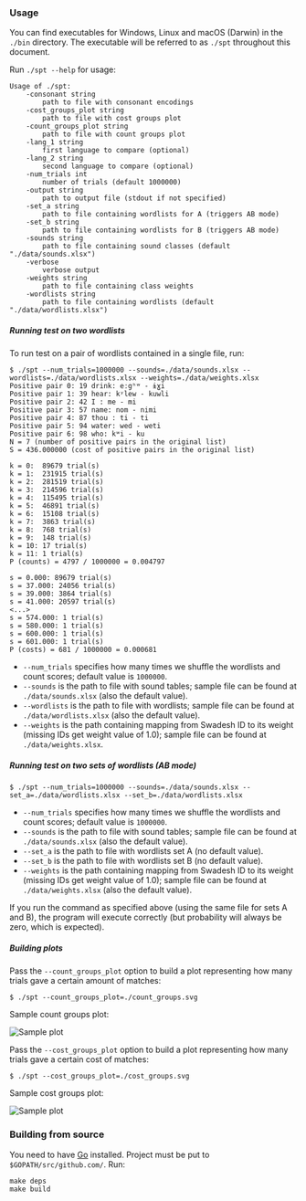 ### Usage

You can find executables for Windows, Linux and macOS (Darwin) in the `./bin` directory. The executable will be referred to as `./spt` throughout this document. 

Run `./spt --help` for usage:

```
Usage of ./spt:
    -consonant string
      	path to file with consonant encodings
    -cost_groups_plot string
      	path to file with cost groups plot
    -count_groups_plot string
      	path to file with count groups plot
    -lang_1 string
      	first language to compare (optional)
    -lang_2 string
      	second language to compare (optional)
    -num_trials int
      	number of trials (default 1000000)
    -output string
      	path to output file (stdout if not specified)
    -set_a string
      	path to file containing wordlists for A (triggers AB mode)
    -set_b string
      	path to file containing wordlists for B (triggers AB mode)
    -sounds string
      	path to file containing sound classes (default "./data/sounds.xlsx")
    -verbose
      	verbose output
    -weights string
      	path to file containing class weights
    -wordlists string
      	path to file containing wordlists (default "./data/wordlists.xlsx")
```

##### Running test on two wordlists

To run test on a pair of wordlists contained in a single file, run:

```
$ ./spt --num_trials=1000000 --sounds=./data/sounds.xlsx --wordlists=./data/wordlists.xlsx --weights=./data/weights.xlsx
Positive pair 0: 19 drink: eːgʰʷ - ɨɣi
Positive pair 1: 39 hear: kʸlew - kuwli
Positive pair 2: 42 I : me - mi
Positive pair 3: 57 name: nom - nimi
Positive pair 4: 87 thou : ti - ti
Positive pair 5: 94 water: wed - weti
Positive pair 6: 98 who: kʷi - ku
N = 7 (number of positive pairs in the original list)
S = 436.000000 (cost of positive pairs in the original list)

k = 0:	89679 trial(s)
k = 1:	231915 trial(s)
k = 2:	281519 trial(s)
k = 3:	214596 trial(s)
k = 4:	115495 trial(s)
k = 5:	46891 trial(s)
k = 6:	15108 trial(s)
k = 7:	3863 trial(s)
k = 8:	768 trial(s)
k = 9:	148 trial(s)
k = 10:	17 trial(s)
k = 11:	1 trial(s)
P (counts) = 4797 / 1000000 = 0.004797

s = 0.000: 89679 trial(s)
s = 37.000: 24056 trial(s)
s = 39.000: 3864 trial(s)
s = 41.000: 20597 trial(s)
<...>
s = 574.000: 1 trial(s)
s = 580.000: 1 trial(s)
s = 600.000: 1 trial(s)
s = 601.000: 1 trial(s)
P (costs) = 681 / 1000000 = 0.000681
```

* `--num_trials` specifies how many times we shuffle the wordlists and count scores; default value is `1000000`.
* `--sounds` is the path to file with sound tables; sample file can be found at `./data/sounds.xlsx` (also the default value).
* `--wordlists` is the path to file with wordlists; sample file can be found at `./data/wordlists.xlsx` (also the default value).
* `--weights` is the path containing mapping from Swadesh ID to its weight (missing IDs get weight value of 1.0); sample file can be found at `./data/weights.xlsx`.

##### Running test on two sets of wordlists (AB mode)

```
$ ./spt --num_trials=1000000 --sounds=./data/sounds.xlsx --set_a=./data/wordlists.xlsx --set_b=./data/wordlists.xlsx
```

* `--num_trials` specifies how many times we shuffle the wordlists and count scores; default value is `1000000`.
* `--sounds` is the path to file with sound tables; sample file can be found at `./data/sounds.xlsx` (also the default value).
* `--set_a` is the path to file with wordlists set A (no default value).
* `--set_b` is the path to file with wordlists set B (no default value).
* `--weights` is the path containing mapping from Swadesh ID to its weight (missing IDs get weight value of 1.0); sample file can be found at `./data/weights.xlsx` (also the default value).

If you run the command as specified above (using the same file for sets A and B), the program will execute correctly (but probability will always be zero, which is expected).

##### Building plots

Pass the `--count_groups_plot` option to build a plot representing how many trials gave a certain amount of matches:

```
$ ./spt --count_groups_plot=./count_groups.svg
``` 

Sample count groups plot:

![Sample plot](https://github.com/oopcode/starling-permutation-test/blob/master/count_groups.svg)

Pass the `--cost_groups_plot` option to build a plot representing how many trials gave a certain cost of matches:

```
$ ./spt --cost_groups_plot=./cost_groups.svg
``` 

Sample cost groups plot:

![Sample plot](https://github.com/oopcode/starling-permutation-test/blob/master/cost_groups.svg)

### Building from source

You need to have [Go](https://golang.org/doc/install) installed. Project must be put to `$GOPATH/src/github.com/`. Run:

```
make deps
make build
```